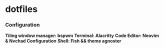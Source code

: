 # dotfiles

### Configuration

**Tiling window manager: bspwm**
**Terminal: Alacritty**
**Code Editor: Neovim & Nvchad Configuration**
**Shell: Fish && theme agnoster**

<a align = "center">
